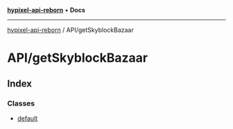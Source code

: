 [**hypixel-api-reborn**](../../README.md) • **Docs**

***

[hypixel-api-reborn](../../modules.md) / API/getSkyblockBazaar

# API/getSkyblockBazaar

## Index

### Classes

- [default](classes/default.md)
